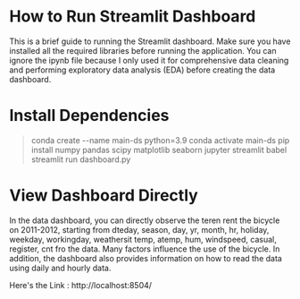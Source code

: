 # How to Run Streamlit Dashboard
This is a brief guide to running the Streamlit dashboard. Make sure you have installed all the required libraries before running the application. You can ignore the ipynb file because I only used it for comprehensive data cleaning and performing exploratory data analysis (EDA) before creating the data dashboard.

# Install Dependencies
> conda create --name main-ds python=3.9
> conda activate main-ds
> pip install numpy pandas scipy matplotlib seaborn jupyter streamlit babel
>streamlit run dashboard.py
   
# View Dashboard Directly
In the data dashboard, you can directly observe the teren rent the bicycle on 2011-2012, starting from dteday, season, day, yr, month, hr, holiday, weekday, workingday, weathersit temp, atemp, hum, windspeed, casual, register, cnt fro the data. Many factors influence the use of the bicycle. In addition, the dashboard also provides information on how to read the data using daily and hourly data.

Here's the Link : http://localhost:8504/
